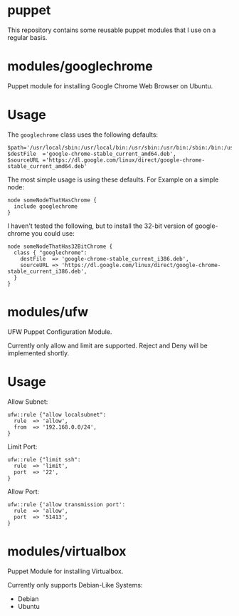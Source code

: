 puppet
======

This repository contains some reusable puppet modules that I use on a regular basis.


modules/googlechrome
===================

Puppet module for installing Google Chrome Web Browser on Ubuntu.

Usage
=====

    
The `googlechrome` class uses the following defaults:

    $path='/usr/local/sbin:/usr/local/bin:/usr/sbin:/usr/bin:/sbin:/bin:/usr/X11R6/bin', 
    $destFile  ='google-chrome-stable_current_amd64.deb', 
    $sourceURL ='https://dl.google.com/linux/direct/google-chrome-stable_current_amd64.deb'


The most simple usage is using these defaults. For Example on a simple node:

    node someNodeThatHasChrome {
      include googlechrome
    }
    

I haven't tested the following, but to install the 32-bit version of google-chrome you could use:

    node someNodeThatHas32BitChrome {
      class { "googlechrome":
        destFile  => 'google-chrome-stable_current_i386.deb',
        sourceURL => 'https://dl.google.com/linux/direct/google-chrome-stable_current_i386.deb',
      }
    }
    

modules/ufw
==========

UFW Puppet Configuration Module.

Currently only allow and limit are supported. Reject and Deny will be implemented shortly.

Usage
=====

Allow Subnet:

    ufw::rule {"allow localsubnet":
      rule  => 'allow',
      from  => '192.168.0.0/24',
    }

Limit Port:

    ufw::rule {"limit ssh":
      rule  => 'limit',
      port  => '22',
    }

Allow Port:

    ufw::rule {'allow transmission port':
      rule  => 'allow',
      port  => '51413',
    }
    


modules/virtualbox
=================

Puppet Module for installing Virtualbox.

Currently only supports Debian-Like Systems:
* Debian
* Ubuntu